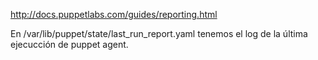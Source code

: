 http://docs.puppetlabs.com/guides/reporting.html


En /var/lib/puppet/state/last_run_report.yaml tenemos el log de la última ejecucción de puppet agent.


